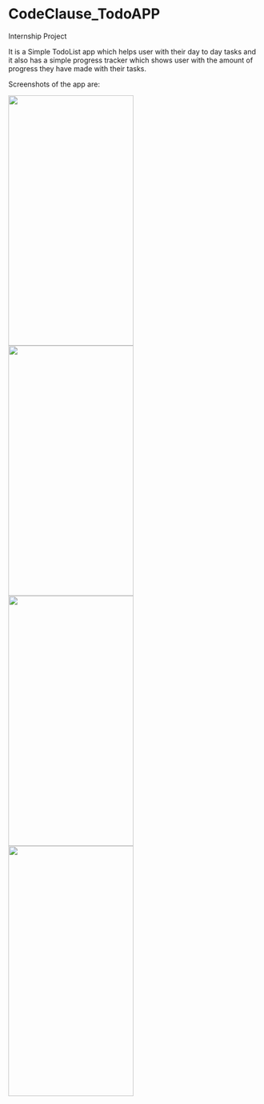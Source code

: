 # CodeClause_TodoAPP
Internship Project 


It is a Simple TodoList app which helps user with their day to day tasks and it also has a simple progress tracker which shows user with the amount
of progress they have made with their tasks.

Screenshots of the app are:

<img src="https://user-images.githubusercontent.com/112484094/197385468-cd7709b3-b0f5-4515-b80d-c54b915d9fc3.jpg" width=250 height=500 align=left>
<img src="https://user-images.githubusercontent.com/112484094/197385490-7c90e798-d438-41c2-9c46-1c063a3932ef.jpg" width=250 height=500 align=left>
<img src="https://user-images.githubusercontent.com/112484094/197385517-a4509006-c6ec-4f29-a9fa-1e4e7f80365b.jpg" width=250 height=500 align=left>
<img src="https://user-images.githubusercontent.com/112484094/197385540-1fd67bcc-95b6-4e2e-b136-a4626a802328.jpg" width=250 height=500 align=left>



